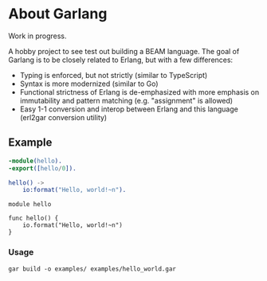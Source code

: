 # About Garlang

Work in progress.

A hobby project to see test out building a BEAM language. The goal of Garlang is to be closely related to Erlang, but with a few differences:
- Typing is enforced, but not strictly (similar to TypeScript)
- Syntax is more modernized (similar to Go)
- Functional strictness of Erlang is de-emphasized with more emphasis on immutability and pattern matching (e.g. "assignment" is allowed)
- Easy 1-1 conversion and interop between Erlang and this language (erl2gar conversion utility)

## Example
    
```erlang
-module(hello).
-export([hello/0]).

hello() ->
    io:format("Hello, world!~n").
```

```garlang
module hello

func hello() {
    io.format("Hello, world!~n")
}
```

### Usage
```
gar build -o examples/ examples/hello_world.gar
```



